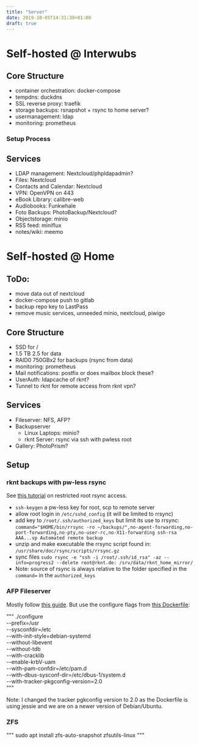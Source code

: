 ```yaml
---
title: "Server"
date: 2019-10-05T14:31:39+01:00
draft: true
---
```


# Self-hosted @ Interwubs

## Core Structure

- container orchestration: docker-compose
- tempdns: duckdns
- SSL reverse proxy: traefik
- storage backups: rsnapshot + rsync to home server?
- usermanagement: ldap
- monitoring: prometheus

### Setup Process



## Services

- LDAP management: Nextcloud/phpldapadmin?
- Files: Nextcloud
- Contacts and Calendar: Nextcloud
- VPN: OpenVPN on 443
- eBook Library: calibre-web
- Audiobooks: Funkwhale
- Foto Backups: PhotoBackup/Nextcloud?
- Objectstorage: minio
- RSS feed: miniflux
- notes/wiki: meemo

# Self-hosted @ Home

## ToDo:

- move data out of nextcloud
- docker-compose push to gitlab
- backup repo key to LastPass
- remove music services, unneeded minio, nextcloud, piwigo

## Core Structure

- SSD for /
- 1.5 TB 2.5 for data
- RAID0 750GBx2 for backups (rsync from data)
- monitoring: prometheus
- Mail notifications: postfix or does mailbox block these?
- UserAuth: ldapcache of rknt?
- Tunnel to rknt for remote access from rknt vpn?

## Services

- Fileserver: NFS, AFP?
- Backupserver
  - Linux Laptops: minio?
  - rknt Server: rsync via ssh with pwless root
- Gallery: PhotoPrism?

## Setup

### rknt backups with pw-less rsync

See [this tutorial](https://www.guyrutenberg.com/2014/01/14/restricting-ssh-access-to-rsync/) on restricted root rsync access.

- `ssh-keygen` a pw-less key for root, scp to remote server
- allow root login in `/etc/sshd_config` (it will be limited to rrsync)
- add key to `/root/.ssh/authorized_keys` but limit its use to rrsync:
  `command="$HOME/bin/rrsync -ro ~/backups/",no-agent-forwarding,no-port-forwarding,no-pty,no-user-rc,no-X11-forwarding ssh-rsa AAA...vp Automated remote backup`
- unzip and make executable the rrsync script found in:
  `/usr/share/doc/rsync/scripts/rrsync.gz`
- sync files
  `sudo rsync -e "ssh -i /root/.ssh/id_rsa" -az --info=progress2 --delete root@rknt.de: /srv/data/rknt_home_mirror/`
 - Note: source of rsync is always relative to the folder specified in the `command=` in the `authorized_keys`

### AFP Fileserver

Mostly follow [this guide](https://catelin.net/2018/03/10/turn-your-linux-box-into-an-afp-server/).
But use the configure flags from [this Dockerfile](https://github.com/cptactionhank/docker-netatalk/blob/master/Dockerfile):

"""
./configure \
        --prefix=/usr \
        --sysconfdir=/etc \
        --with-init-style=debian-systemd \
        --without-libevent \
        --without-tdb \
        --with-cracklib \
        --enable-krbV-uam \
        --with-pam-confdir=/etc/pam.d \
        --with-dbus-sysconf-dir=/etc/dbus-1/system.d \
        --with-tracker-pkgconfig-version=2.0 \
"""

Note: I changed the tracker pgkconfig version to 2.0 as the Dockerfile is using jessie and we are on a newer version of Debian/Ubuntu.

### ZFS

"""
sudo apt install zfs-auto-snapshot zfsutils-linux
"""